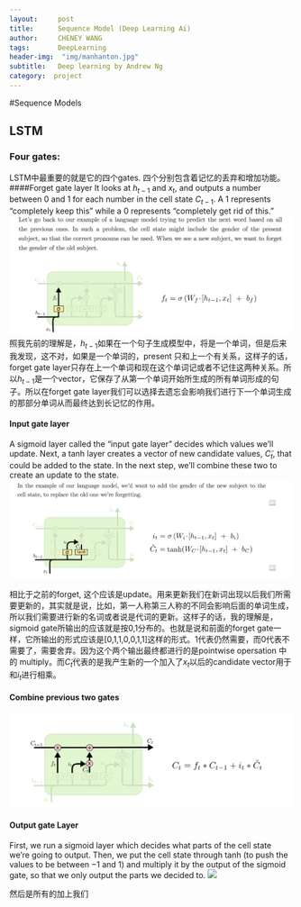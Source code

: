 ```yaml
---
layout:     post
title:      Sequence Model (Deep Learning Ai)
author:     CHENEY WANG
tags: 		DeepLearning
header-img:  "img/manhanton.jpg"
subtitle:  	Deep learning by Andrew Ng
category:  project
---
```

<!-- Start Writing Below in Markdown -->

#Sequence Models
<br >
## LSTM
### Four gates:
LSTM中最重要的就是它的四个gates. 四个分别包含着记忆的丢弃和增加功能。
####Forget gate layer
 It looks at $h_{t-1}$ and $x_t$, and outputs a number between 0 and 1 for each number in the cell state $C_{t−1}$. A 1 represents “completely keep this” while a 0 represents “completely get rid of this.”
![](/img/Post_image/112691542768704_.pic_hd.jpg)
照我先前的理解是，$h_{t-1}$如果在一个句子生成模型中，将是一个单词，但是后来我发现，这不对，如果是一个单词的，present 只和上一个有关系，这样子的话，forget gate layer只存在上一个单词和现在这个单词记或者不记住这两种关系。所以$h_{t-1}$是一个vector，它保存了从第一个单词开始所生成的所有单词形成的句子。所以在forget gate layer我们可以选择去遗忘会影响我们进行下一个单词生成的那部分单词从而最终达到长记忆的作用。
#### Input gate layer
 A sigmoid layer called the “input gate layer” decides which values we’ll update. Next, a tanh layer creates a vector of new candidate values, $C̃_t$, that could be added to the state. In the next step, we’ll combine these two to create an update to the state.
![](/img/Post_image/112661542768393_.pic_hd.jpg)

相比于之前的forget, 这个应该是update。用来更新我们在新词出现以后我们所需要更新的，其实就是说，比如，第一人称第三人称的不同会影响后面的单词生成，所以我们需要进行新的名词或者说是代词的更新。这样子的话，我的理解是，sigmoid gate所输出的应该就是按0,1分布的。也就是说和前面的forget gate一样，它所输出的形式应该是[0,1,1,0,0,1,1]这样的形式。1代表仍然需要，而0代表不需要了，需要舍弃。因为这个两个输出最终都进行的是pointwise opersation 中的 multiply。而$C̃_t$代表的是我产生新的一个加入了$x_t$以后的candidate vector用于和$i_t$进行相乘。

#### Combine previous two gates
![](/img/Post_image/112701542770318_.pic.jpg)

#### Output gate Layer
First, we run a sigmoid layer which decides what parts of the cell state we’re going to output. Then, we put the cell state through tanh (to push the values to be between −1 and 1) and multiply it by the output of the sigmoid gate, so that we only output the parts we decided to.
![](./image/2018-11-20-22-21-38.png)

然后是所有的加上我们





